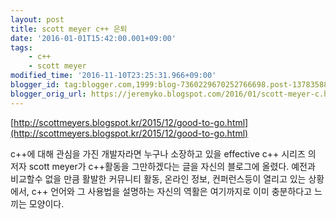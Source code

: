 ```yaml
---
layout: post
title: scott meyer c++ 은퇴
date: '2016-01-01T15:42:00.001+09:00'
tags:
    - c++
    - scott meyer
modified_time: '2016-11-10T23:25:31.966+09:00'
blogger_id: tag:blogger.com,1999:blog-7360229670252766698.post-1378358898992987656
blogger_orig_url: https://jeremyko.blogspot.com/2016/01/scott-meyer-c.html
---
```


[http://scottmeyers.blogspot.kr/2015/12/good-to-go.html](http://scottmeyers.blogspot.kr/2015/12/good-to-go.html)

c++에 대해 관심을 가진 개발자라면 누구나 소장하고 있을 effective c++ 시리즈 의 저자 scott meyer가 c++활동을 그만하겠다는 글을 자신의 블로그에 올렸다. 예전과 비교할수 없을 만큼 활발한 커뮤니티 활동, 온라인 정보, 컨퍼런스등이 열리고 있는 상황에서, c++ 언어와 그 사용법을 설명하는 자신의 역활은 여기까지로 이미 충분하다고 느끼는 모양이다.
